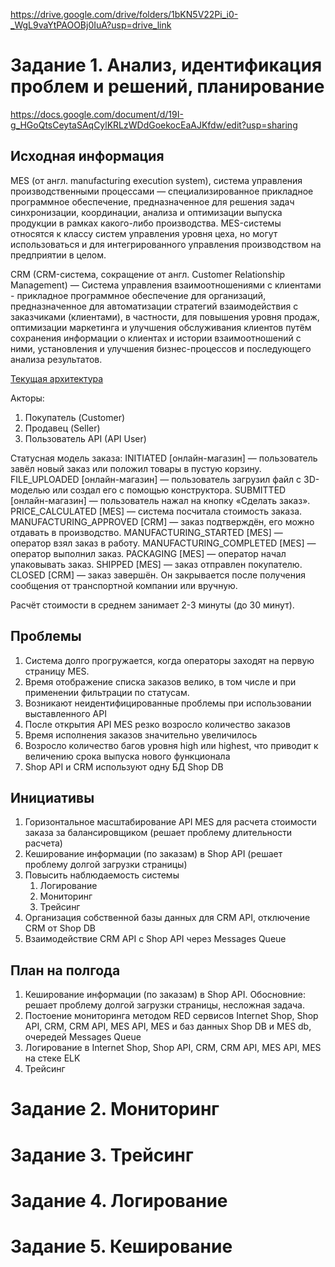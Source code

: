 https://drive.google.com/drive/folders/1bKN5V22Pi_i0-_WgL9vaYtPAOOBj0IuA?usp=drive_link

# Задание 1. Анализ, идентификация проблем и решений, планирование

https://docs.google.com/document/d/19I-g_HGoQtsCeytaSAqCylKRLzWDdGoekocEaAJKfdw/edit?usp=sharing

## Исходная информация

MES (от англ. manufacturing execution system), система управления производственными процессами — специализированное
прикладное программное обеспечение, предназначенное для решения задач синхронизации, координации, анализа и оптимизации
выпуска продукции в рамках какого-либо производства. MES-системы относятся к классу систем управления уровня цеха, но
могут использоваться и для интегрированного управления производством на предприятии в целом.

CRM (CRM-система, сокращение от англ. Customer Relationship Management) — Система управления взаимоотношениями с 
клиентами - прикладное программное обеспечение для 
организаций, предназначенное для автоматизации стратегий
взаимодействия с заказчиками (клиентами), в частности, для повышения уровня продаж, оптимизации маркетинга и улучшения
обслуживания клиентов путём сохранения информации о клиентах и истории взаимоотношений с ними, установления и улучшения
бизнес-процессов и последующего анализа результатов.

[Текущая архитектура](./jewerly_c4_model.drawio)

Акторы:

1. Покупатель (Customer)
2. Продавец (Seller)
3. Пользователь API (API User)

Статусная модель заказа:
INITIATED [онлайн-магазин] — пользователь завёл новый заказ или положил товары в пустую корзину.
FILE_UPLOADED [онлайн-магазин] — пользователь загрузил файл с 3D-моделью или создал его с помощью конструктора.
SUBMITTED [онлайн-магазин] — пользователь нажал на кнопку «Сделать заказ».
PRICE_CALCULATED [MES] — система посчитала стоимость заказа.
MANUFACTURING_APPROVED [CRM] — заказ подтверждён, его можно отдавать в производство.
MANUFACTURING_STARTED [MES] — оператор взял заказ в работу.
MANUFACTURING_COMPLETED [MES] — оператор выполнил заказ.
PACKAGING [MES] — оператор начал упаковывать заказ.
SHIPPED [MES] — заказ отправлен покупателю.
CLOSED [CRM] — заказ завершён. Он закрывается после получения сообщения от транспортной компании или вручную.

Расчёт стоимости в среднем занимает 2-3 минуты (до 30 минут).

## Проблемы

1. Система долго прогружается, когда операторы заходят на первую страницу MES.
2. Время отображение списка заказов велико, в том числе и при применении фильтрации по статусам.
3. Возникают неидентифицированные проблемы при использовании выставленного API
4. После открытия API MES резко возросло количество заказов
5. Время исполнения заказов значительно увеличилось
6. Возросло количество багов уровня high или highest, что приводит к величению срока выпуска нового функционала
7. Shop API и CRM используют одну БД Shop DB

## Инициативы

1. Горизонтальное масштабирование API MES для расчета стоимости заказа за балансировщиком (решает проблему 
   длительности расчета)
2. Кеширование информации (по заказам) в Shop API (решает проблему долгой загрузки страницы)
3. Повысить наблюдаемость системы
   1. Логирование
   2. Мониторинг
   3. Трейсинг
4. Организация собственной базы данных для CRM API, отключение CRM от Shop DB
5. Взаимодействие CRM API с Shop API через Messages Queue

## План на полгода

1. Кеширование информации (по заказам) в Shop API. Обосновние: решает проблему долгой загрузки страницы, несложная 
   задача.
2. Постоение мониторинга методом RED сервисов Internet Shop, Shop API, CRM, CRM API, MES API, MES и баз данных Shop 
   DB и MES db, очередей Messages Queue
3. Логирование в Internet Shop, Shop API, CRM, CRM API, MES API, MES на стеке ELK
4. Трейсинг

# Задание 2. Мониторинг
# Задание 3. Трейсинг
# Задание 4. Логирование
# Задание 5. Кеширование